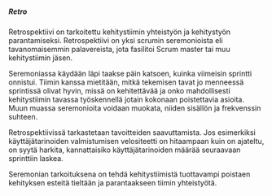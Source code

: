 ##### Retro

Retrospektiivi on tarkoitettu kehitystiimin yhteistyön ja kehitystyön parantamiseksi. Retrospektiivi on yksi scrumin seremonioista eli tavanomaisemmin palavereista, jota fasilitoi Scrum master tai muu kehitystiimin jäsen.

Seremoniassa käydään läpi taakse päin katsoen, kuinka viimeisin sprintti onnistui. Tiimin kanssa mietitään, mitkä tekemisen tavat jo menneessä sprintissä olivat hyvin, missä on kehitettävää ja onko mahdollisesti kehitystiimin tavassa työskennellä jotain kokonaan poistettavia asioita. Muun muassa seremonioita voidaan muokata, niiden sisällön ja frekvenssin suhteen.

Retrospektiivissä tarkastetaan tavoitteiden saavuttamista. Jos esimerkiksi käyttäjätarinoiden valmistumisen velositeetti on hitaampaan kuin on ajateltu, on syytä harkita, kannattaisiko käyttäjätarinoiden määrää seuraavaan sprinttiin laskea.

Seremonian tarkoituksena on tehdä kehitystiimistä tuottavampi poistaen kehityksen esteitä tieltään ja parantaakseen tiimin yhteistyötä.